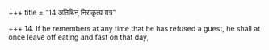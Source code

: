 +++
title = "14 अतिथिन् निराकृत्य यत्र"

+++
14. If he remembers at any time that he has refused a guest, he shall at once leave off eating and fast on that day,
